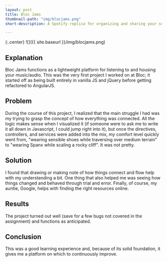 ```yaml
---
layout: post
title: Bloc Jams
thumbnail-path: "img/blocjams.png"
short-description: A Spotify replica for organizing and sharing your songs and playlists.

---
```


{:.center}
![]({{ site.baseurl }}/img/blocjams.png)

## Explanation

Bloc Jams functions as a lightweight platform for listening to and housing your music/audio. This was the very first project I worked on at Bloc; it started off as being built entirely in vanilla JS and jQuery before getting refactored to AngularJS.

## Problem

During the course of this project, I realized that the main struggle I had was my trying to grasp the concept of how everything was connected. All the logic makes sense when I visualized it (if someone were to ask me to write it all down in Javascript, I could jump right into it), but once the directives, controllers, and services were added into the mix, my comfort level quickly went from, "wearing sensible shoes while traversing over medium terrain" to "wearing Spanx while scaling a rocky cliff". It was not pretty.

## Solution

I found that drawing or making note of how things connect and flow help with my understanding a bit. One thing that also helped me was seeing how things changed and behaved through trial and error. Finally, of course, my auntie, Google, helps with finding the right resources online.

## Results

The project turned out well (save for a few bugs not covered in the assignment) and functions as anticipated.


## Conclusion

This was a good learning experience and, because of its solid foundation, it gives me a platform on which to continuously improve.
